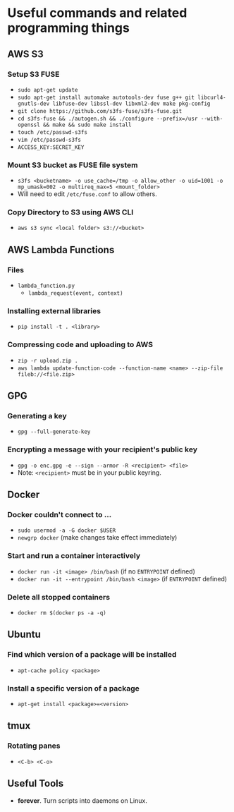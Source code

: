 # Useful commands and related programming things

## AWS S3

### Setup S3 FUSE
* `sudo apt-get update`
* `sudo apt-get install automake autotools-dev fuse g++ git libcurl4-gnutls-dev libfuse-dev libssl-dev libxml2-dev make pkg-config`
* `git clone https://github.com/s3fs-fuse/s3fs-fuse.git`
* `cd s3fs-fuse && ./autogen.sh && ./configure --prefix=/usr --with-openssl && make && sudo make install`
* `touch /etc/passwd-s3fs`
* `vim /etc/passwd-s3fs`
* `ACCESS_KEY:SECRET_KEY`

### Mount S3 bucket as FUSE file system
* `s3fs <bucketname> -o use_cache=/tmp -o allow_other -o uid=1001 -o mp_umask=002 -o multireq_max=5 <mount_folder>`
* Will need to edit `/etc/fuse.conf` to allow others.

### Copy Directory to S3 using AWS CLI
* `aws s3 sync <local folder> s3://<bucket>`

## AWS Lambda Functions

### Files
* `lambda_function.py`
  * `lambda_request(event, context)`

### Installing external libraries
* `pip install -t . <library>`

### Compressing code and uploading to AWS
* `zip -r upload.zip .`
* `aws lambda update-function-code --function-name <name> --zip-file fileb://<file.zip>`


## GPG

### Generating a key
* `gpg --full-generate-key`

### Encrypting a message with your recipient's public key
* `gpg -o enc.gpg -e --sign --armor -R <recipient> <file>`
* Note: `<recipient>` must be in your public keyring.


## Docker

### Docker couldn't connect to ...
* `sudo usermod -a -G docker $USER`
* `newgrp docker` (make changes take effect immediately)

### Start and run a container interactively
* `docker run -it <image> /bin/bash` (if no `ENTRYPOINT` defined)
* `docker run -it --entrypoint /bin/bash <image>` (if `ENTRYPOINT` defined)

### Delete all stopped containers
* `docker rm $(docker ps -a -q)`

## Ubuntu

### Find which version of a package will be installed
* `apt-cache policy <package>`

### Install a specific version of a package
* `apt-get install <package>=<version>`

## tmux

### Rotating panes
* `<C-b> <C-o>`

## Useful Tools
* **forever**. Turn scripts into daemons on Linux.

##



